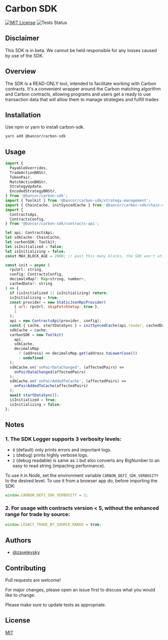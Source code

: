 # Carbon SDK

[![MIT License](https://img.shields.io/badge/License-MIT-green.svg)](https://choosealicense.com/licenses/mit/)
![Tests Status](https://github.com/bancorprotocol/carbon-sdk/actions/workflows/test.yml/badge.svg?branch=main)

## Disclaimer

This SDK is in beta. We cannot be held responsible for any losses caused by use of the SDK.

## Overview

The SDK is a READ-ONLY tool, intended to facilitate working with Carbon contracts. It's a convenient wrapper around the Carbon matching algorithm and Carbon contracts, allowing programs and users get a ready to use transaction data that will allow them to manage strategies and fulfill trades

## Installation

Use npm or yarn to install carbon-sdk.

```bash
yarn add @bancor/carbon-sdk
```

## Usage

```js
import {
  PayableOverrides,
  TradeActionBNStr,
  TokenPair,
  MatchActionBNStr,
  StrategyUpdate,
  EncodedStrategyBNStr,
} from '@bancor/carbon-sdk';
import { Toolkit } from '@bancor/carbon-sdk/strategy-management';
import { ChainCache, initSyncedCache } from '@bancor/carbon-sdk/chain-cache';
import {
  ContractsApi,
  ContractsConfig,
} from '@bancor/carbon-sdk/contracts-api';

let api: ContractsApi;
let sdkCache: ChainCache;
let carbonSDK: Toolkit;
let isInitialized = false;
let isInitializing = false;
const MAX_BLOCK_AGE = 2000; // past this many blocks, the SDK won't attempt to catch up by processing events and instead call the contracts for strategy info.

const init = async (
  rpcUrl: string,
  config: ContractsConfig,
  decimalsMap?: Map<string, number>,
  cachedData?: string
) => {
  if (isInitialized || isInitializing) return;
  isInitializing = true;
  const provider = new StaticJsonRpcProvider(
    { url: rpcUrl, skipFetchSetup: true },
    1
  );
  api = new ContractsApi(provider, config);
  const { cache, startDataSync } = initSyncedCache(api.reader, cachedData, MAX_BLOCK_AGE);
  sdkCache = cache;
  carbonSDK = new Toolkit(
    api,
    sdkCache,
    decimalsMap
      ? (address) => decimalsMap.get(address.toLowerCase())
      : undefined
  );
  sdkCache.on('onPairDataChanged', (affectedPairs) =>
    onPairDataChanged(affectedPairs)
  );
  sdkCache.on('onPairAddedToCache', (affectedPairs) =>
    onPairAddedToCache(affectedPairs)
  );
  await startDataSync();
  isInitialized = true;
  isInitializing = false;
};
```

## Notes

### 1. The SDK Logger supports 3 verbosity levels:

- `0` (default) only prints errors and important logs.
- `1` (debug) prints highly verbose logs.
- `2` (debug readable) is same as `1` but also converts any BigNumber to an easy to read string (impacting performance).

To use it in Node, set the environment variable `CARBON_DEFI_SDK_VERBOSITY` to the desired level.
To use it from a browser app do, before importing the SDK:

```js
window.CARBON_DEFI_SDK_VERBOSITY = 2;
```

### 2. For usage with contracts version < 5, without the enhanced range for trade by source:

```js
window.LEGACY_TRADE_BY_SOURCE_RANGE = true;
```

## Authors

- [@zavelevsky](https://www.github.com/zavelevsky)

## Contributing

Pull requests are welcome!

For major changes, please open an issue first
to discuss what you would like to change.

Please make sure to update tests as appropriate.

## License

[MIT](https://choosealicense.com/licenses/mit/)
